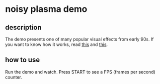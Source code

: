 # noisy plasma demo

## description
The demo presents one of many popular visual effects from early 90s. If you want to know how it works, read [this](https://lodev.org/cgtutor/plasma.html) and [this](https://lodev.org/cgtutor/randomnoise.html).

## how to use
Run the demo and watch. Press START to see a FPS (frames per second) counter.
